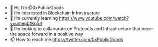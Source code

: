 - 👋 Hi, I’m @0xPublicGoods
- 👀 I’m interested in Blockchain Infrastructure
- 🌱 I’m currently learning https://www.youtube.com/watch?v=umepbfKp5rI
- 💞️ I’m looking to collaborate on Protocols and Infrastructure that move the space forward in a positive way
- 📫 How to reach me https://twitter.com/0xPublicGoods

<!---
0xPublicGoods/0xPublicGoods is a ✨ special ✨ repository because its `README.md` (this file) appears on your GitHub profile.
You can click the Preview link to take a look at your changes.
--->
